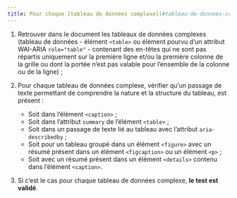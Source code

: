 ```yaml
---
title: Pour chaque [tableau de données complexe](#tableau-de-donnees-complexe), un [résumé](#resume-de-tableau) est-il disponible ?
---
```


1. Retrouver dans le document les tableaux de données complexes (tableau de données - élément `<table>` ou élément pourvu d’un attribut WAI-ARIA `role="table"` - contenant des en-têtes qui ne sont pas répartis uniquement sur la première ligne et/ou la première colonne de la grille ou dont la portée n’est pas valable pour l’ensemble de la colonne ou de la ligne) ;
2. Pour chaque tableau de données complexe, vérifier qu’un passage de texte permettant de comprendre la nature et la structure du tableau, est présent :
   - Soit dans l’élément `<caption>` ;
   - Soit dans l’attribut `summary` de l’élément `<table>` ;
	- Soit dans un passage de texte lié au tableau avec l’attribut `aria-describedby` ;
	- Soit pour un tableau groupé dans un élément `<figure>` avec un résumé présent dans un élément `<figcaption>` ou un élément `<p>` ;
	- Soit avec un résumé présent dans un élément `<details>` contenu dans l’élément `<caption>`.

3. Si c’est le cas pour chaque tableau de données complexe, **le test est validé**.

